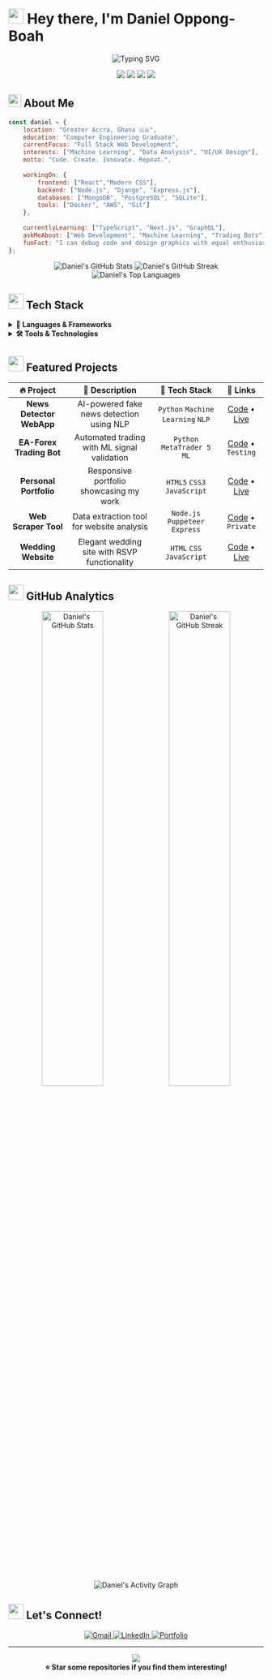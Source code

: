 # <img src="https://media.giphy.com/media/hvRJCLFzcasrR4ia7z/giphy.gif" width="30px"/> Hey there, I'm Daniel Oppong-Boah

<div align="center">
  <img src="https://readme-typing-svg.herokuapp.com?font=Fira+Code&size=22&duration=3000&pause=1000&color=00D9FF&center=true&vCenter=true&multiline=true&width=600&height=100&lines=Software+Engineering;Full+Stack+Web+Developer;Machine+Learning+Enthusiast;Always+Learning+New+Technologies" alt="Typing SVG" />
</div>

<p align="center">
  <img src="https://komarev.com/ghpvc/?username=Dannyrhay&color=blueviolet&style=flat-square&label=Profile+Views" />
  <img src="https://img.shields.io/github/followers/Dannyrhay?style=flat-square&color=blue" />
  <img src="https://img.shields.io/badge/Focus-Full%20Stack%20Development-brightgreen" />
  <img src="https://img.shields.io/badge/Lives-Ghana-success" />
</p>

## <img src="https://media2.giphy.com/media/QssGEmpkyEOhBCb7e1/giphy.gif?cid=ecf05e47a0n3gi1bfqntqmob8g9aid1oyj2wr3ds3mg700bl&rid=giphy.gif" width="25px"/> About Me

```javascript
const daniel = {
    location: "Greater Accra, Ghana 🇬🇭",
    education: "Computer Engineering Graduate",
    currentFocus: "Full Stack Web Development",
    interests: ["Machine Learning", "Data Analysis", "UI/UX Design"],
    motto: "Code. Create. Innovate. Repeat.",
    
    workingOn: {
        frontend: ["React","Modern CSS"],
        backend: ["Node.js", "Django", "Express.js"],
        databases: ["MongoDB", "PostgreSQL", "SQLite"],
        tools: ["Docker", "AWS", "Git"]
    },
    
    currentlyLearning: ["TypeScript", "Next.js", "GraphQL"],
    askMeAbout: ["Web Development", "Machine Learning", "Trading Bots"],
    funFact: "I can debug code and design graphics with equal enthusiasm! 🎨💻"
};
```

<div align="center">
  <img src="https://github-readme-stats.vercel.app/api?username=Dannyrhay&show_icons=true&theme=tokyonight&include_all_commits=true&count_private=true" alt="Daniel's GitHub Stats" />
  <img src="https://github-readme-streak-stats.herokuapp.com/?user=Dannyrhay&theme=tokyonight" alt="Daniel's GitHub Streak" />
</div>

<div align="center">
  <img src="https://github-readme-stats.vercel.app/api/top-langs/?username=Dannyrhay&layout=compact&theme=tokyonight&langs_count=8" alt="Daniel's Top Languages" />
</div>

## <img src="https://media.giphy.com/media/WUlplcMpOCEmTGBtBW/giphy.gif" width="30px"/> Tech Stack

<details>
<summary><b>🚀 Languages & Frameworks</b></summary>

```
Programming Languages:
███████████████████████████████████████████████████████████████ 100%
```

<p align="center">
  <img src="https://skillicons.dev/icons?i=python,javascript,html,css,typescript" />
</p>

```
Frameworks & Libraries:
███████████████████████████████████████████████████████████████ 100%
```

<p align="center">
  <img src="https://skillicons.dev/icons?i=django,nodejs,express,react,vue" />
</p>

</details>

<details>
<summary><b>🛠️ Tools & Technologies</b></summary>

```
Development Tools:
███████████████████████████████████████████████████████████████ 100%
```

<p align="center">
  <img src="https://skillicons.dev/icons?i=git,github,vscode,docker,aws" />
</p>

```
Databases & Design:
███████████████████████████████████████████████████████████████ 100%
```

<p align="center">
  <img src="https://skillicons.dev/icons?i=mongodb,sqlite,postgres,photoshop,figma" />
</p>

</details>

## <img src="https://media.giphy.com/media/iY8CRBdQXODJSCERIr/giphy.gif" width="30px"/> Featured Projects

<div align="center">

| 🔥 **Project** | 📝 **Description** | 🚀 **Tech Stack** | 🔗 **Links** |
|:---:|:---:|:---:|:---:|
| **News Detector WebApp** | AI-powered fake news detection using NLP | `Python` `Machine Learning` `NLP` | [Code](https://github.com/your-username/news-detector) • [Live](https://your-demo-link.com) |
| **EA-Forex Trading Bot** | Automated trading with ML signal validation | `Python` `MetaTrader 5` `ML` | [Code](https://github.com/your-username/forex-bot) • `Testing` |
| **Personal Portfolio** | Responsive portfolio showcasing my work | `HTML5` `CSS3` `JavaScript` | [Code](https://github.com/your-username/portfolio) • [Live](https://your-portfolio.com) |
| **Web Scraper Tool** | Data extraction tool for website analysis | `Node.js` `Puppeteer` `Express` | [Code](https://github.com/your-username/web-scraper) • `Private` |
| **Wedding Website** | Elegant wedding site with RSVP functionality | `HTML` `CSS` `JavaScript` | [Code](https://github.com/your-username/wedding-site) • [Live](https://wedding-demo.com) |

</div>

## <img src="https://media.giphy.com/media/W5eoZHPpUx9sapR0eu/giphy.gif" width="30px"/> GitHub Analytics

<div align="center">
  <img width="49%" src="https://github-readme-stats.vercel.app/api?username=Dannyrhay&show_icons=true&theme=tokyonight&bg_color=0D1117&title_color=F85D7F&icon_color=F8D866&text_color=FFFFFF&border_color=444C56" alt="Daniel's GitHub Stats"/>
  <img width="49%" src="https://github-readme-streak-stats.herokuapp.com?user=Dannyrhay&theme=tokyonight&bg_color=0D1117&border=444C56&stroke=F85D7F&ring=F8D866&fire=F85D7F&currStreakLabel=F8D866" alt="Daniel's GitHub Streak"/>
</div>

<div align="center">
  <img src="https://github-readme-activity-graph.vercel.app/graph?username=Dannyrhay&bg_color=0D1117&color=F8D866&line=F85D7F&point=FFFFFF&area_color=F85D7F&area=true&hide_border=true&custom_title=Daniel's%20Contribution%20Graph" alt="Daniel's Activity Graph"/>
</div>

## <img src="https://media.giphy.com/media/LnQjpWaON8nhr21vNW/giphy.gif" width="30px"/> Let's Connect!

<div align="center">
  <a href="mailto:danieloppong757@gmail.com">
    <img src="https://img.shields.io/badge/Gmail-D14836?style=for-the-badge&logo=gmail&logoColor=white" alt="Gmail"/>
  </a>
  <a href="https://www.linkedin.com/in/www.linkedin.com/in/daniel-oppong-boah-371b68202/">
    <img src="https://img.shields.io/badge/LinkedIn-0077B5?style=for-the-badge&logo=linkedin&logoColor=white" alt="LinkedIn"/>
  </a>
  <a href="https://[your-portfolio-website.com](https://dannyrhay.github.io/MyPortfolio/)">
    <img src="https://img.shields.io/badge/Portfolio-255E63?style=for-the-badge&logo=google-chrome&logoColor=white" alt="Portfolio"/>
  </a>
</div>

---

<div align="center">
  <img src="https://capsule-render.vercel.app/api?type=waving&color=gradient&height=100&section=footer&text=Thanks%20for%20visiting!&fontSize=16&fontAlignY=65&desc=Always%20open%20to%20collaborate%20on%20exciting%20projects&descAlignY=50&descAlign=62"/>
</div>

<div align="center">
  <b>⭐ Star some repositories if you find them interesting!</b>
</div>
